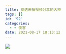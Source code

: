 ```yaml
---
title: 穿透来搞视频分享的大神
tags: []
id: '92'
categories:
  - - 侠客
date: 2021-08-17 18:13:12
---
```


![](https://img.cncn3.cn/images/4VbQ.jpg)